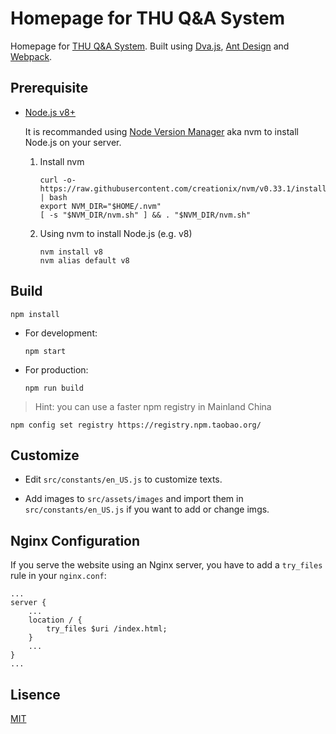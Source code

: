 # Homepage for THU Q&A System

Homepage for [THU Q&A System](http://cathayandy.com:8899). Built using [Dva.js](https://github.com/dvajs/dva), [Ant Design](https://ant.design) and [Webpack](https://webpack.js.org/).

## Prerequisite

*   [Node.js v8+](https://nodejs.org)
    
    It is recommanded using [Node Version Manager](https://github.com/creationix/nvm) aka nvm to install Node.js on your server.

    1.  Install nvm

            curl -o- https://raw.githubusercontent.com/creationix/nvm/v0.33.1/install.sh | bash
            export NVM_DIR="$HOME/.nvm"
            [ -s "$NVM_DIR/nvm.sh" ] && . "$NVM_DIR/nvm.sh"

    2.  Using nvm to install Node.js (e.g. v8)

            nvm install v8
            nvm alias default v8

## Build

    npm install

*   For development:
            
        npm start
    
*   For production:

        npm run build

> Hint: you can use a faster npm registry in Mainland China

    npm config set registry https://registry.npm.taobao.org/

## Customize

*   Edit `src/constants/en_US.js` to customize texts.

*   Add images to `src/assets/images` and import them in `src/constants/en_US.js` if you want to add or change imgs.

## Nginx Configuration

If you serve the website using an Nginx server, you have to add a `try_files` rule in your `nginx.conf`:
    
    ...
    server {
        ...
        location / {
            try_files $uri /index.html;
        }
        ...
    }
    ...

## Lisence

[MIT](https://tldrlegal.com/license/mit-license)
